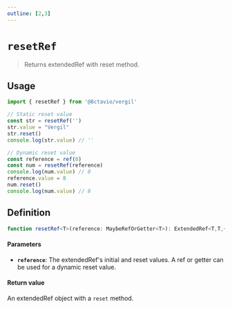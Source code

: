 ```yaml
---
outline: [2,3]
---
```


# `resetRef`

> Returns extendedRef with reset method.

## Usage

```js
import { resetRef } from '@8ctavio/vergil'

// Static reset value
const str = resetRef('')
str.value = "Vergil"
str.reset()
console.log(str.value) // ''

// Dynamic reset value
const reference = ref(0)
const num = resetRef(reference)
console.log(num.value) // 0
reference.value = 8
num.reset()
console.log(num.value) // 8
```

## Definition

```ts
function resetRef<T>(reference: MaybeRefOrGetter<T>): ExtendedRef<T,T,{ reset: () => void }>
```

#### Parameters

- **`reference`**: The extendedRef's initial and reset values. A ref or getter can be used for a dynamic reset value.

#### Return value

An extendedRef object with a `reset` method.